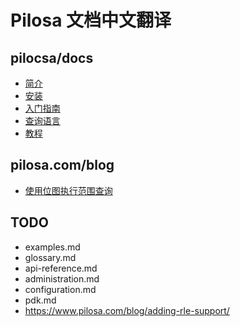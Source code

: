 # Pilosa 文档中文翻译

## pilocsa/docs
* [简介](docs/introduction.md)
* [安装](docs/installation.md)
* [入门指南](docs/getting-started.md)
* [查询语言](docs/query-language.md)
* [教程](docs/tutorials.md)

## pilosa.com/blog
* [使用位图执行范围查询](docs/range-encoded-bitmaps.md)


## TODO
* examples.md
* glossary.md
* api-reference.md
* administration.md
* configuration.md
* pdk.md
* https://www.pilosa.com/blog/adding-rle-support/
